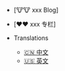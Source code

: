 <!-- _navbar.md -->

* [🐮🐮 xxx Blog]
* [❤️❤️ xxx 专栏]
* Translations

  * [:cn:  中文](/)
  * [:us:  英文](/zh-cn/)